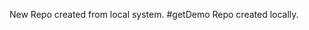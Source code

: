 New Repo created from local system.
# g e t D e m o   R e p o   c r e a t e d   l o c a l l y .  
 